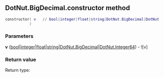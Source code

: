 ## DotNut.BigDecimal.constructor method


```lua
constructor( v   // bool|integer|float|string|DotNut.BigDecimal|DotNut.Integer64
           )
```


### Parameters

**v** ([bool](../../bool.md)|[integer](../../integer.md)|[float](../../float.md)|[string](../../string.md)|[DotNut.BigDecimal](../../DotNut/BigDecimal.md)|[DotNut.Integer64](../../DotNut/Integer64.md)) - ![v]

### Return value

Return type: 


